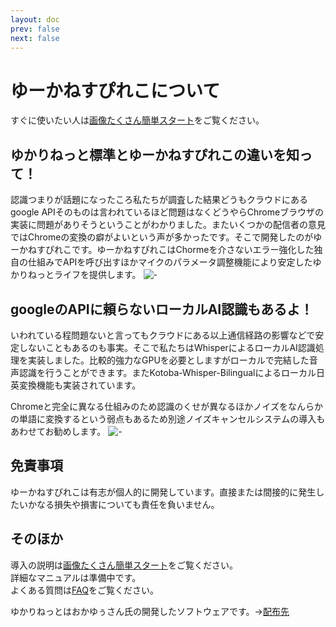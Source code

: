 ```yaml
---
layout: doc
prev: false
next: false
---
```


# ゆーかねすぴれこについて

すぐに使いたい人は[画像たくさん簡単スタート](/usage/kantan)をご覧ください。

## ゆかりねっと標準とゆーかねすぴれこの違いを知って！
認識つまりが話題になったころ私たちが調査した結果どうもクラウドにあるgoogle APIそのものは言われているほど問題はなくどうやらChromeブラウザの実装に問題がありそうということがわかりました。またいくつかの配信者の意見ではChromeの変換の癖がよいという声が多かったです。そこで開発したのがゆーかねすぴれこです。ゆーかねすぴれこはChormeを介さないエラー強化した独自の仕組みでAPIを呼び出すほかマイクのパラメータ調整機能により安定したゆかりねっとライフを提供します。
![-](/images/usage/overview-01.png)



## googleのAPIに頼らないローカルAI認識もあるよ！
いわれている程問題ないと言ってもクラウドにある以上通信経路の影響などで安定しないこともあるのも事実。そこで私たちはWhisperによるローカルAI認識処理を実装しました。比較的強力なGPUを必要としますがローカルで完結した音声認識を行うことができます。またKotoba-Whisper-Bilingualによるローカル日英変換機能も実装されています。

Chromeと完全に異なる仕組みのため認識のくせが異なるほかノイズをなんらかの単語に変換するという弱点もあるため別途ノイズキャンセルシステムの導入もあわせてお勧めします。
![-](/images/usage/overview-02.png)

## 免責事項
ゆーかねすぴれこは有志が個人的に開発しています。直接または間接的に発生したいかなる損失や損害についても責任を負いません。

## そのほか
導入の説明は[画像たくさん簡単スタート](/usage/kantan)をご覧ください。  
詳細なマニュアルは準備中です。  
よくある質問は[FAQ](/usage/faq)をご覧ください。

ゆかりねっとはおかゆぅさん氏の開発したソフトウェアです。->[配布先](http://www.okayulu.moe/)

